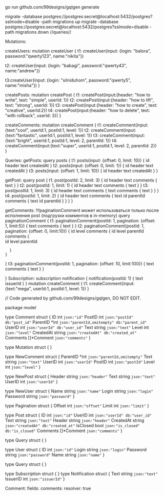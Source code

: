 go run github.com/99designs/gqlgen generate

migrate -database postgres://postgres:secret@localhost:5432/postgres?sslmode=disable -path migrations up
migrate -database postgres://postgres:secret@localhost:5432/postgres?sslmode=disable -path migrations down
//queries//

Mutations: 

createUsers:
mutation createUser {
  t1: createUser(input: {login: "balora", password:"qwerty123", name:"nikita"})

  t2: createUser(input: {login: "babagi", password:"qwerty43", name:"andrew"})

  t3:createUser(input: {login: "silniduhom", password:"qwerty5", name:"misha"})
}

createPosts:
mutation createPost {
  t1: createPost(input:{header: "how to write", text: "simple", userId: 1})
  t2: createPost(input:{header: "how to lift", text: "strong", userId: 1})
  t3: createPost(input:{header: "how to create", text: "creative", userId:2})
  t4: createPost(input:{header: "how to delete", text: "with rollback", userId: 3})
}

createComments:
mutation createComment {
  t1: createComment(input:{text:"cool", userId:1, postId:1, level: 1})
  t2: createComment(input:{text:"fantastic", userId:1, postId:1, level: 1})
  t3: createComment(input:{text:"bright", userId:1, postId:1, level: 2, parentId: 1})
  t4: createComment(input:{text:"super", userId:1, postId:1, level: 2, parentId: 2})
}

Queries:
getPosts:
query posts {
  t1: posts(input: {offset: 0, limit: 10}) {
    id
    header
    text
    createdAt
  }
  t2: posts(input: {offset: 0, limit: 1}) {
    id
    header
    text
    createdAt
  }
  t3: posts(input: {offset: 1, limit: 10}) {
    id
    header
    text
    createdAt
  }
}

getPost:
query post {
  t1: post(postId: 2, limit: 3) {
    id
    header
    text
    comments {
      text
    }
  }
  t2: post(postId: 1, limit: 1) {
    id
    header
    text
    comments {
      text
    }
  }
  t3: post(postId: 1, limit: 3) {
    id
    header
    text
    comments {
      text
      comments {
        text
      }
    }
  }
   t4: post(postId: 1, limit: 2) {
    id
    header
    text
    comments {
      text
      id
      parentId
      comments {
        text 
        id 
        parentId
      }
    }
  }
}

getComments:
!!!paginationComment может использоваться только после исполнения post (подгрузки комментов в in-memory)
query paginationComment { 
  t1: paginationComment(postId: 1,  pagination: {offset: 1, limit:5}) {
    text
    comments {
      text
    }
  }
  t2: paginationComment(postId: 1,  pagination: {offset: 0, limit:10}) {
    id
    level
    comments {
      id
      level
      parentId
      comments {    
        id
        level
      	parentId
        
      }
    }
  }
  t3: paginationComment(postId: 1,  pagination: {offset: 10, limit:100}) {
    text 
    comments {
      text
    }
  }
 
}
Subscription:
subscription notification {
  notification(postId: 1) {
    text
    issuerId
  }
}
mutation createComment {
  t1: createComment(input:{text:"mega", userId:1, postId:1, level: 1})
}



// Code generated by github.com/99designs/gqlgen, DO NOT EDIT.

package model

type Comment struct {
	ID        int        `json:"id"`
	PostID    int        `json:"postId" db:"post_id"`
	ParentID  *int       `json:"parentId,omitempty" db:"parent_id"`
	UserID    int        `json:"userId" db:"user_id"`
	Text      string     `json:"text"`
	Level     int        `json:"level"`
	CreatedAt string     `json:"createdAt" db:"created_at"`
	Comments  []*Comment `json:"comments"`
}

type Mutation struct {
}

type NewComment struct {
	ParentID *int   `json:"parentId,omitempty"`
	Text     string `json:"text"`
	UserID   int    `json:"userId"`
	PostID   int    `json:"postId"`
	Level    int    `json:"level"`
}

type NewPost struct {
	Header string `json:"header"`
	Text   string `json:"text"`
	UserID int    `json:"userId"`
}

type NewUser struct {
	Name     string `json:"name"`
	Login    string `json:"login"`
	Password string `json:"password"`
}

type Pagination struct {
	Offset int `json:"offset"`
	Limit  int `json:"limit"`
}

type Post struct {
	ID        int        `json:"id"`
	UserID    int        `json:"userId" db:"user_id"`
	Text      string     `json:"text"`
	Header    string     `json:"header"`
	CreatedAt string     `json:"createdAt" db:"created_at"`
	IsClosed bool `json:"is_closed" db:"is_closed"`
	Comments  []*Comment `json:"comments"`
}

type Query struct {
}

type User struct {
	ID       int    `json:"id"`
	Login    string `json:"login"`
	Password string `json:"password"`
	Name     string `json:"name"`
}


type Query struct {
}

type Subscription struct {
}
type Notification struct {
	Text     string `json:"text"`
	IssuerID int    `json:"issuerId"`
}





Comment:
    fields:
      comments:
        resolver: true